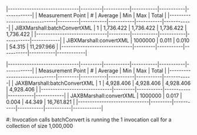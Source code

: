 |------------------------------|---------|-----------|-----------|-----------|------------|
|       Measurement Point      |    #    |  Average  |    Min    |    Max    |    Total   |
|------------------------------|---------|-----------|-----------|-----------|------------|
| JiBXMarshall:batchConvertXML |       1 | 1,736.422 | 1,736.422 | 1,736.422 |  1,736.422 |
|------------------------------|---------|-----------|-----------|-----------|------------|
| JiBXMarshall:convertXML      | 1000000 |     0.011 |     0.010 |    54.315 | 11,297.966 |
|------------------------------|---------|-----------|-----------|-----------|------------|

|------------------------------|---------|-----------|-----------|-----------|------------|
|       Measurement Point      |    #    |  Average  |    Min    |    Max    |    Total   |
|------------------------------|---------|-----------|-----------|-----------|------------|
| JAXBMarshall:batchConvertXML |       1 | 4,928.406 | 4,928.406 | 4,928.406 |  4,928.406 |
|------------------------------|---------|-----------|-----------|-----------|------------|
| JAXBMarshall:convertXML      | 1000000 |     0.017 |     0.004 |    44.349 | 16,761.821 |
|------------------------------|---------|-----------|-----------|-----------|------------|

#: Invocation calls
batchConvert is running the 1 invocation call for a collection of size 1,000,000
